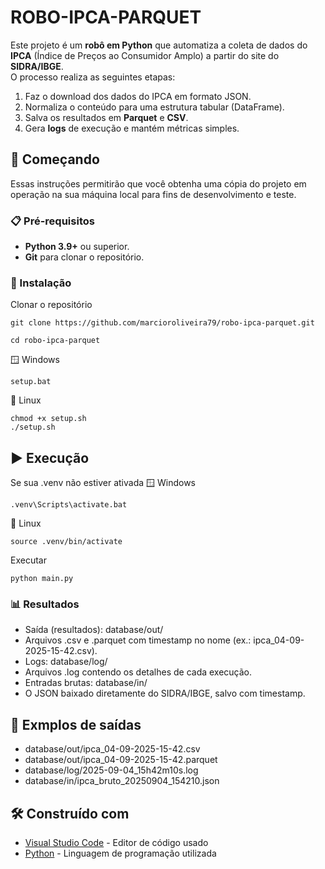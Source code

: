 # ROBO-IPCA-PARQUET

Este projeto é um **robô em Python** que automatiza a coleta de dados do **IPCA** (Índice de Preços ao Consumidor Amplo) a partir do site do **SIDRA/IBGE**.  
O processo realiza as seguintes etapas:

1. Faz o download dos dados do IPCA em formato JSON.  
2. Normaliza o conteúdo para uma estrutura tabular (DataFrame).  
3. Salva os resultados em **Parquet** e **CSV**.  
4. Gera **logs** de execução e mantém métricas simples.  

## 🚀 Começando

Essas instruções permitirão que você obtenha uma cópia do projeto em operação na sua máquina local para fins de desenvolvimento e teste.

### 📋 Pré-requisitos

- **Python 3.9+** ou superior.
- **Git** para clonar o repositório.


### 🔧 Instalação

Clonar o repositório

```
git clone https://github.com/marcioroliveira79/robo-ipca-parquet.git
```

```
cd robo-ipca-parquet
```
🪟 Windows

```
setup.bat
```
🐧 Linux
```
chmod +x setup.sh
./setup.sh
```

## ▶️ Execução

Se sua .venv não estiver ativada
🪟 Windows
```
.venv\Scripts\activate.bat
```
🐧 Linux
```
source .venv/bin/activate
```
Executar
```
python main.py
```

### 📊 Resultados

- Saída (resultados): database/out/
- Arquivos .csv e .parquet com timestamp no nome (ex.: ipca_04-09-2025-15-42.csv).
- Logs: database/log/
- Arquivos .log contendo os detalhes de cada execução.
- Entradas brutas: database/in/
- O JSON baixado diretamente do SIDRA/IBGE, salvo com timestamp.

## 📄 Exmplos de saídas

- database/out/ipca_04-09-2025-15-42.csv
- database/out/ipca_04-09-2025-15-42.parquet
- database/log/2025-09-04_15h42m10s.log
- database/in/ipca_bruto_20250904_154210.json

## 🛠️ Construído com

* [Visual Studio Code](https://code.visualstudio.com/) - Editor de código usado
* [Python](https://www.python.org/) - Linguagem de programação utilizada

